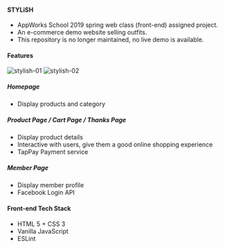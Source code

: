#### STYLiSH
- AppWorks School 2019 spring web class (front-end) assigned project.
- An e-commerce demo website selling outfits.
- This repository is no longer maintained, no live demo is available.

#### Features
![stylish-01](https://github.com/yuki16bit/stylish/assets/45845170/184fe536-65ff-4bdc-a06d-530435d2c248)
![stylish-02](https://github.com/yuki16bit/stylish/assets/45845170/d8370620-df02-4e76-baee-610c42b174ac)

##### Homepage
- Display products and category

##### Product Page / Cart Page / Thanks Page
- Display product details
- Interactive with users, give them a good online shopping experience
- TapPay Payment service

##### Member Page
- Display member profile
- Facebook Login API

#### Front-end Tech Stack
- HTML 5 + CSS 3
- Vanilla JavaScript
- ESLint
